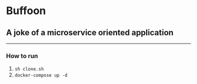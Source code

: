 # Buffoon

## A joke of a microservice oriented application

<hr>

### How to run
1. `sh clone.sh`
2. `docker-compose up -d`